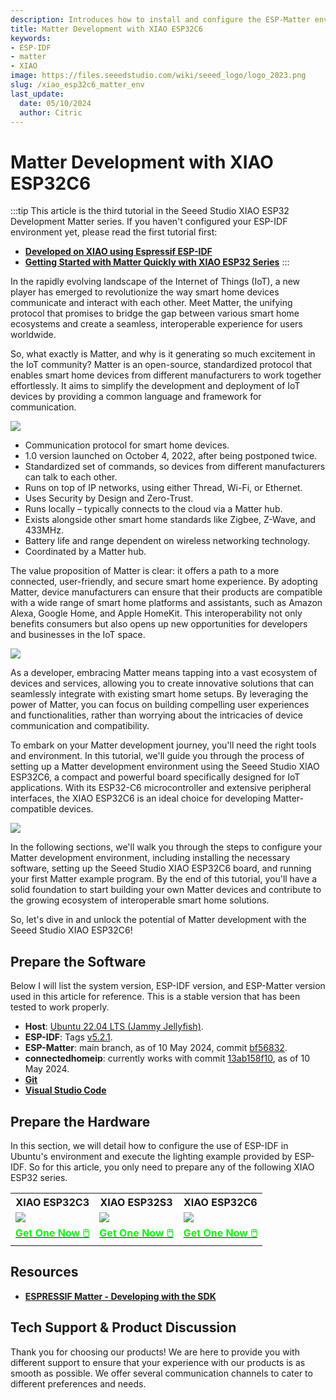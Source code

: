 ```yaml
---
description: Introduces how to install and configure the ESP-Matter environment.
title: Matter Development with XIAO ESP32C6
keywords:
- ESP-IDF
- matter
- XIAO
image: https://files.seeedstudio.com/wiki/seeed_logo/logo_2023.png
slug: /xiao_esp32c6_matter_env
last_update:
  date: 05/10/2024
  author: Citric
---
```


# Matter Development with XIAO ESP32C6

:::tip
This article is the third tutorial in the Seeed Studio XIAO ESP32 Development Matter series. If you haven't configured your ESP-IDF environment yet, please read the first tutorial first:

- **[Developed on XIAO using Espressif ESP-IDF](https://wiki.seeedstudio.com/xiao_idf)**
- **[Getting Started with Matter Quickly with XIAO ESP32 Series](https://wiki.seeedstudio.com/getting_started_with_matter)**
:::

In the rapidly evolving landscape of the Internet of Things (IoT), a new player has emerged to revolutionize the way smart home devices communicate and interact with each other. Meet Matter, the unifying protocol that promises to bridge the gap between various smart home ecosystems and create a seamless, interoperable experience for users worldwide.

So, what exactly is Matter, and why is it generating so much excitement in the IoT community? Matter is an open-source, standardized protocol that enables smart home devices from different manufacturers to work together effortlessly. It aims to simplify the development and deployment of IoT devices by providing a common language and framework for communication.

<div style={{textAlign:'center'}}><img src="https://files.seeedstudio.com/wiki/xiaoc6-matter/Matter-stack.png" style={{width:700, height:'auto'}}/></div>

- Communication protocol for smart home devices.
- 1.0 version launched on October 4, 2022, after being postponed twice.
- Standardized set of commands, so devices from different manufacturers can talk to each other.
- Runs on top of IP networks, using either Thread, Wi-Fi, or Ethernet.
- Uses Security by Design and Zero-Trust.
- Runs locally – typically connects to the cloud via a Matter hub.
- Exists alongside other smart home standards like Zigbee, Z-Wave, and 433MHz.
- Battery life and range dependent on wireless networking technology.
- Coordinated by a Matter hub.

The value proposition of Matter is clear: it offers a path to a more connected, user-friendly, and secure smart home experience. By adopting Matter, device manufacturers can ensure that their products are compatible with a wide range of smart home platforms and assistants, such as Amazon Alexa, Google Home, and Apple HomeKit. This interoperability not only benefits consumers but also opens up new opportunities for developers and businesses in the IoT space.

<div style={{textAlign:'center'}}><img src="https://files.seeedstudio.com/wiki/xiaoc6-matter/Matter-network.jpg" style={{width:800, height:'auto'}}/></div>

As a developer, embracing Matter means tapping into a vast ecosystem of devices and services, allowing you to create innovative solutions that can seamlessly integrate with existing smart home setups. By leveraging the power of Matter, you can focus on building compelling user experiences and functionalities, rather than worrying about the intricacies of device communication and compatibility.

To embark on your Matter development journey, you'll need the right tools and environment. In this tutorial, we'll guide you through the process of setting up a Matter development environment using the Seeed Studio XIAO ESP32C6, a compact and powerful board specifically designed for IoT applications. With its ESP32-C6 microcontroller and extensive peripheral interfaces, the XIAO ESP32C6 is an ideal choice for developing Matter-compatible devices.

<div style={{textAlign:'center'}}><img src="https://files.seeedstudio.com/wiki/xiaoc6-matter/Thread-matter-smart-homes.png" style={{width:800, height:'auto'}}/></div>

In the following sections, we'll walk you through the steps to configure your Matter development environment, including installing the necessary software, setting up the Seeed Studio XIAO ESP32C6 board, and running your first Matter example program. By the end of this tutorial, you'll have a solid foundation to start building your own Matter devices and contribute to the growing ecosystem of interoperable smart home solutions.

So, let's dive in and unlock the potential of Matter development with the Seeed Studio XIAO ESP32C6!

## Prepare the Software

Below I will list the system version, ESP-IDF version, and ESP-Matter version used in this article for reference. This is a stable version that has been tested to work properly.

- **Host**: [Ubuntu 22.04 LTS (Jammy Jellyfish)](https://releases.ubuntu.com/jammy/).
- **ESP-IDF**: Tags [v5.2.1](https://github.com/espressif/esp-idf/tree/v5.2.1).
- **ESP-Matter**: main branch, as of 10 May 2024, commit [bf56832](https://github.com/espressif/esp-matter/commit/bf568327d41ca29167fcf2743ace1941432e4aa5).
- **connectedhomeip**: currently works with commit [13ab158f10](https://github.com/project-chip/connectedhomeip/tree/13ab158f10), as of 10 May 2024.
- **[Git](https://git-scm.com/)**
- **[Visual Studio Code](https://code.visualstudio.com/)**

## Prepare the Hardware

In this section, we will detail how to configure the use of ESP-IDF in Ubuntu's environment and execute the lighting example provided by ESP-IDF. So for this article, you only need to prepare any of the following XIAO ESP32 series.

<div class="table-center">
	<table align="center">
		<tr>
			<th>XIAO ESP32C3</th>
			<th>XIAO ESP32S3</th>
            <th>XIAO ESP32C6</th>
		</tr>
		<tr>
			<td><div style={{textAlign:'center'}}><img src="https://files.seeedstudio.com/wiki/XIAO_WiFi/board-pic.png" style={{width:110, height:'auto'}}/></div></td>
			<td><div style={{textAlign:'center'}}><img src="https://files.seeedstudio.com/wiki/SeeedStudio-XIAO-ESP32S3/img/xiaoesp32s3.jpg" style={{width:250, height:'auto'}}/></div></td>
            <td><div style={{textAlign:'center'}}><img src="https://files.seeedstudio.com/wiki/SeeedStudio-XIAO-ESP32C6/img/xiaoc6.jpg" style={{width:250, height:'auto'}}/></div></td>
		</tr>
		<tr>
			<td><div class="get_one_now_container" style={{textAlign: 'center'}}>
				<a class="get_one_now_item" href="https://www.seeedstudio.com/Seeed-XIAO-ESP32C3-p-5431.html">
				<strong><span><font color={'FFFFFF'} size={"4"}> Get One Now 🖱️</font></span></strong>
				</a>
			</div></td>
			<td><div class="get_one_now_container" style={{textAlign: 'center'}}>
				<a class="get_one_now_item" href="https://www.seeedstudio.com/XIAO-ESP32S3-p-5627.html">
				<strong><span><font color={'FFFFFF'} size={"4"}> Get One Now 🖱️</font></span></strong>
				</a>
			</div></td>
            <td><div class="get_one_now_container" style={{textAlign: 'center'}}>
				<a class="get_one_now_item" href="https://www.seeedstudio.com/Seeed-Studio-XIAO-ESP32C6-p-5884.html">
				<strong><span><font color={'FFFFFF'} size={"4"}> Get One Now 🖱️</font></span></strong>
				</a>
			</div></td>
		</tr>
	</table>
</div>



## Resources

- **[ESPRESSIF Matter - Developing with the SDK](https://docs.espressif.com/projects/esp-matter/en/latest/esp32/developing.html#)**

## Tech Support & Product Discussion

Thank you for choosing our products! We are here to provide you with different support to ensure that your experience with our products is as smooth as possible. We offer several communication channels to cater to different preferences and needs.

<div class="table-center">
  <div class="button_tech_support_container">
  <a href="https://forum.seeedstudio.com/" class="button_forum"></a> 
  <a href="https://www.seeedstudio.com/contacts" class="button_email"></a>
  </div>

  <div class="button_tech_support_container">
  <a href="https://discord.gg/eWkprNDMU7" class="button_discord"></a> 
  <a href="https://github.com/Seeed-Studio/wiki-documents/discussions/69" class="button_discussion"></a>
  </div>
</div>

